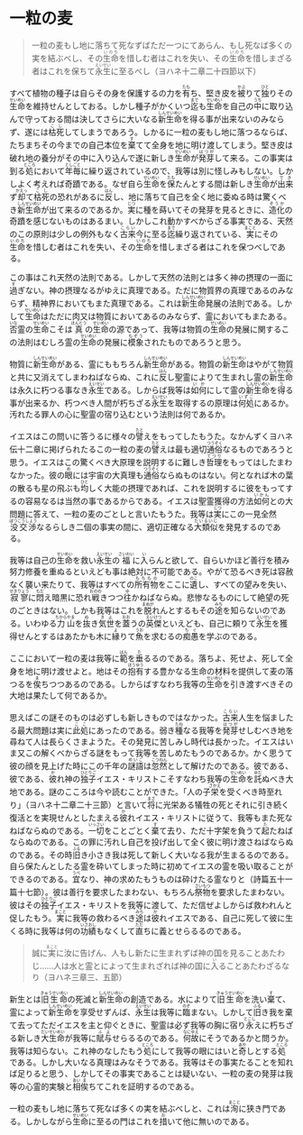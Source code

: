# 一粒の麦

<article>
<section>
<blockquote>
一粒の麦もし地に落ちて死なずばただ一つにてあらん、もし死なば多くの実を結ぶべし、その<ruby><rb>生命</rb><rp>（</rp><rt>いのち</rt><rp>）</rp></ruby>を惜しむ者はこれを失い、その<ruby><rb>生命</rb><rp>（</rp><rt>いのち</rt><rp>）</rp></ruby>を惜しまざる者はこれを保ちて<ruby><rb>永生</rb><rp>（</rp><rt>えいせい</rt><rp>）</rp></ruby>に至るべし（ヨハネ十二章二十四節以下）
</blockquote>

<p class="paragraph">すべて植物の種子は自らその身を保護するの力を<ruby><rb>有</rb><rp>（</rp><rt>たも</rt><rp>）</rp></ruby>ち、堅き皮を<ruby><rb>被</rb><rp>（</rp><rt>かぶ</rt><rp>）</rp></ruby>りて<ruby><rb>独</rb><rp>（</rp><rt>ひと</rt><rp>）</rp></ruby>りその<ruby><rb>生命</rb><rp>（</rp><rt>せいめい</rt><rp>）</rp></ruby>を維持せんとしておる。しかし種子がかくいつ<ruby><rb>迄</rb><rp>（</rp><rt>まで</rt><rp>）</rp></ruby>も<ruby><rb>生命</rb><rp>（</rp><rt>せいめい</rt><rp>）</rp></ruby>を自己の<ruby><rb>中</rb><rp>（</rp><rt>うち</rt><rp>）</rp></ruby>に取り込んで守っておる間は決してさらに大いなる<ruby><rb>新生命</rb><rp>（</rp><rt>しんせいめい</rt><rp>）</rp></ruby>を得る事が出来ないのみならず、遂には<ruby><rb>枯死</rb><rp>（</rp><rt>こし</rt><rp>）</rp></ruby>してしまうであろう。しかるに一粒の麦もし地に落つるならば、たちまちその今までの自己本位を<ruby><rb>棄</rb><rp>（</rp><rt>す</rt><rp>）</rp></ruby>てて全身を地に明け渡してしまう。堅き皮は破れ地の養分がその中に入り込んで遂に新しき<ruby><rb>生命</rb><rp>（</rp><rt>せいめい</rt><rp>）</rp></ruby>が<ruby><rb>発芽</rb><rp>（</rp><rt>はつが</rt><rp>）</rp></ruby>して来る。この事実は到る<ruby><rb>処</rb><rp>（</rp><rt>ところ</rt><rp>）</rp></ruby>において<ruby><rb>年毎</rb><rp>（</rp><rt>としごと</rt><rp>）</rp></ruby>に繰り返されているので、我等は別に怪しみもしない。しかしよく考えれば奇蹟である。なぜ自ら<ruby><rb>生命</rb><rp>（</rp><rt>せいめい</rt><rp>）</rp></ruby>を<ruby><rb>保</rb><rp>（</rp><rt>たも</rt><rp>）</rp></ruby>たんとする間は新しき<ruby><rb>生命</rb><rp>（</rp><rt>せいめい</rt><rp>）</rp></ruby>が<ruby><rb>出来</rb><rp>（</rp><rt>でき</rt><rp>）</rp></ruby>ず<ruby><rb>却</rb><rp>（</rp><rt>かえっ</rt><rp>）</rp></ruby>て<ruby><rb>枯死</rb><rp>（</rp><rt>こし</rt><rp>）</rp></ruby>の恐れがあるに<ruby><rb>反</rb><rp>（</rp><rt>はん</rt><rp>）</rp></ruby>し、地に落ちて自己を全く地に委ぬる時は驚くべき<ruby><rb>新生命</rb><rp>（</rp><rt>しんせいめい</rt><rp>）</rp></ruby>が出て来るのであるか。<ruby><rb>実</rb><rp>（</rp><rt>じつ</rt><rp>）</rp></ruby>に種を蒔いてその発芽を見るときに、<ruby><rb>造化</rb><rp>（</rp><rt>ぞうか</rt><rp>）</rp></ruby>の奇蹟を感じないものはあるまい。しかしこれ動かすべからざる事実である、天然のこの原則は少しの例外もなく<ruby><rb>古来</rb><rp>（</rp><rt>こらい</rt><rp>）</rp></ruby>今に至る<ruby><rb>迄</rb><rp>（</rp><rt>まで</rt><rp>）</rp></ruby>繰り返されている、<ruby><rb>実</rb><rp>（</rp><rt>まこと</rt><rp>）</rp></ruby>にその<ruby><rb>生命</rb><rp>（</rp><rt>いのち</rt><rp>）</rp></ruby>を惜しむ者はこれを失い、その<ruby><rb>生命</rb><rp>（</rp><rt>いのち</rt><rp>）</rp></ruby>を惜しまざる者はこれを保つべしである。</p>

<p class="paragraph">この事はこれ天然の法則である。しかして天然の法則とは多く神の摂理の一面に<ruby><rb>過</rb><rp>（</rp><rt>す</rt><rp>）</rp></ruby>ぎない。神の摂理なるがゆえに真理である。ただに物質界の真理であるのみならず、精神界においてもまた真理である。これは<ruby><rb>新生命</rb><rp>（</rp><rt>しんせいめい</rt><rp>）</rp></ruby>発展の法則である。しかして<ruby><rb>生命</rb><rp>（</rp><rt>せいめい</rt><rp>）</rp></ruby>はただに肉又は物質においてあるのみならず、霊においてもまたある。<ruby><rb>否</rb><rp>（</rp><rt>いな</rt><rp>）</rp></ruby>霊の<ruby><rb>生命</rb><rp>（</rp><rt>せいめい</rt><rp>）</rp></ruby>こそは<ruby><rb>真</rb><rp>（</rp><rt>ほんとう</rt><rp>）</rp></ruby>の<ruby><rb>生命</rb><rp>（</rp><rt>せいめい</rt><rp>）</rp></ruby>の源であって、我等は物質の<ruby><rb>生命</rb><rp>（</rp><rt>せいめい</rt><rp>）</rp></ruby>の発展に関するこの法則はむしろ霊の<ruby><rb>生命</rb><rp>（</rp><rt>せいめい</rt><rp>）</rp></ruby>の発展に<ruby><rb>模象</rb><rp>（</rp><rt>もぞう</rt><rp>）</rp></ruby>されたものであろうと思う。</p>

<p class="paragraph">物質に<ruby><rb>新生命</rb><rp>（</rp><rt>しんせいめい</rt><rp>）</rp></ruby>がある、霊にももちろん<ruby><rb>新生命</rb><rp>（</rp><rt>しんせいめい</rt><rp>）</rp></ruby>がある。物質の<ruby><rb>新生命</rb><rp>（</rp><rt>しんせいめい</rt><rp>）</rp></ruby>はやがて物質と共に又消えてしまわねばならぬ、これに<ruby><rb>反</rb><rp>（</rp><rt>はん</rt><rp>）</rp></ruby>し聖霊によりて生まれし霊の<ruby><rb>新生命</rb><rp>（</rp><rt>しんせいめい</rt><rp>）</rp></ruby>は永久に朽つる事なき<ruby><rb>永生</rb><rp>（</rp><rt>えいせい</rt><rp>）</rp></ruby>である。しからば我等は<ruby><rb>如何</rb><rp>（</rp><rt>いか</rt><rp>）</rp></ruby>にして霊の<ruby><rb>新生命</rb><rp>（</rp><rt>しんせいめい</rt><rp>）</rp></ruby>を<ruby><rb>得</rb><rp>（</rp><rt>う</rt><rp>）</rp></ruby>る事が出来るか、朽つべき人間が朽ちざる<ruby><rb>永生</rb><rp>（</rp><rt>えいせい</rt><rp>）</rp></ruby>を取得するの原理は<ruby><rb>何処</rb><rp>（</rp><rt>いずこ</rt><rp>）</rp></ruby>にあるか。汚れたる罪人の心に聖霊の宿り込むという法則は何であるか。</p>

<p class="paragraph">イエスはこの問いに答うるに様々の<ruby><rb>譬</rb><rp>（</rp><rt>たと</rt><rp>）</rp></ruby>えをもってしたもうた。なかんずくヨハネ伝十二章に掲げられたるこの一粒の麦の<ruby><rb>譬</rb><rp>（</rp><rt>たと</rt><rp>）</rp></ruby>えは最も適切<ruby><rb>通俗</rb><rp>（</rp><rt>つうぞく</rt><rp>）</rp></ruby>なるものであろうと思う。イエスはこの驚くべき大原理を説明するに難しき<ruby><rb>哲理</rb><rp>（</rp><rt>てつり</rt><rp>）</rp></ruby>をもってはしたまわなかった。彼の<ruby><rb>眼</rb><rp>（</rp><rt>め</rt><rp>）</rp></ruby>には宇宙の大真理も<ruby><rb>通俗</rb><rp>（</rp><rt>つうぞく</rt><rp>）</rp></ruby>ならぬものはない。何となれば木の葉の散るも星の飛ぶも<ruby><rb>均</rb><rp>（</rp><rt>ひと</rt><rp>）</rp></ruby>しく大能の摂理であれば、これを説明するに彼をもってするの容易なるは当然の事であるからである。イエスは聖霊獲得の方法<ruby><rb>如何</rb><rp>（</rp><rt>いかん</rt><rp>）</rp></ruby>との大問題に答えて、一粒の麦のごとしと言いたもうた。我等は<ruby><rb>実</rb><rp>（</rp><rt>じつ</rt><rp>）</rp></ruby>にこの一見全然<ruby><rb>没交渉</rb><rp>（</rp><rt>ぼつこうしょう</rt><rp>）</rp></ruby>なるらしき二個の事実の間に、適切正確なる<ruby><rb>大類似</rb><rp>（</rp><rt>だいるいじ</rt><rp>）</rp></ruby>を発見するのである。</p>

<p class="paragraph">我等は自己の<ruby><rb>生命</rb><rp>（</rp><rt>せいめい</rt><rp>）</rp></ruby>を救い<ruby><rb>永生</rb><rp>（</rp><rt>えいせい</rt><rp>）</rp></ruby>の<ruby><rb>福</rb><rp>（</rp><rt>さいわい</rt><rp>）</rp></ruby>に<ruby><rb>入</rb><rp>（</rp><rt>い</rt><rp>）</rp></ruby>らんと欲して、自らいかほど善行を積み努力修養を重ぬるといえども事は絶対に不可能である。やがて恐るべき死は容赦なく襲い来たりて、我等はすべての<ruby><rb>所有物</rb><rp>（</rp><rt>もちもの</rt><rp>）</rp></ruby>をここに<ruby><rb>遺</rb><rp>（</rp><rt>のこ</rt><rp>）</rp></ruby>し、すべての望みを失い、<ruby><rb>寂寥</rb><rp>（</rp><rt>せきりょう</rt><rp>）</rp></ruby>に<ruby><rb>悶</rb><rp>（</rp><rt>もだ</rt><rp>）</rp></ruby>え暗黒に恐れ<ruby><rb>戦</rb><rp>（</rp><rt>おのの</rt><rp>）</rp></ruby>きつつ<ruby><rb>往</rb><rp>（</rp><rt>ゆ</rt><rp>）</rp></ruby>かねばならぬ。悲惨なるものにして絶望の死のごときはない。しかも我等はこれを<ruby><rb>脱</rb><rp>（</rp><rt>まぬが</rt><rp>）</rp></ruby>れんとするもその<ruby><rb>途</rb><rp>（</rp><rt>みち</rt><rp>）</rp></ruby>を知らないのである。いわゆる<ruby><rb>力</rb><rp>（</rp><rt>ちから</rt><rp>）</rp></ruby><ruby><rb>山</rb><rp>（</rp><rt>やま</rt><rp>）</rp></ruby>を<ruby><rb>抜</rb><rp>（</rp><rt>ぬ</rt><rp>）</rp></ruby>き<ruby><rb>気</rb><rp>（</rp><rt>き</rt><rp>）</rp></ruby><ruby><rb>世</rb><rp>（</rp><rt>よ</rt><rp>）</rp></ruby>を<ruby><rb>蓋</rb><rp>（</rp><rt>おお</rt><rp>）</rp></ruby>うの<ruby><rb>英傑</rb><rp>（</rp><rt>えいけつ</rt><rp>）</rp></ruby>といえども、自己に頼りて<ruby><rb>永生</rb><rp>（</rp><rt>えいせい</rt><rp>）</rp></ruby>を獲得せんとするはあたかも木に<ruby><rb>縁</rb><rp>（</rp><rt>よ</rt><rp>）</rp></ruby>りて<ruby><rb>魚</rb><rp>（</rp><rt>うお</rt><rp>）</rp></ruby>を求むるの<ruby><rb>痴愚</rb><rp>（</rp><rt>ちぐ</rt><rp>）</rp></ruby>を学ぶのである。</p>

<p class="paragraph">ここにおいて一粒の麦は我等に<ruby><rb>範</rb><rp>（</rp><rt>はん</rt><rp>）</rp></ruby>を<ruby><rb>垂</rb><rp>（</rp><rt>た</rt><rp>）</rp></ruby>るるのである。落ちよ、死せよ、死して全身を地に明け渡せよと。地はその<ruby><rb>抱有</rb><rp>（</rp><rt>ほうゆう</rt><rp>）</rp></ruby>する豊かなる生命の材料を提供して麦の落つるを<ruby><rb>俟</rb><rp>（</rp><rt>ま</rt><rp>）</rp></ruby>ちつつあるのである。しからばすなわち我等の<ruby><rb>生命</rb><rp>（</rp><rt>せいめい</rt><rp>）</rp></ruby>を引き渡すべきその大地は果たして何であるか。</p>

<p class="paragraph">思えばこの謎そのものは必ずしも新しきものではなかった。<ruby><rb>古来</rb><rp>（</rp><rt>こらい</rt><rp>）</rp></ruby>人生を悩ましたる最大問題は実に<ruby><rb>此処</rb><rp>（</rp><rt>ここ</rt><rp>）</rp></ruby>にあったのである。弱き<ruby><rb>種</rb><rp>（</rp><rt>たね</rt><rp>）</rp></ruby>なる我等を<ruby><rb>発芽</rb><rp>（</rp><rt>はつが</rt><rp>）</rp></ruby>せしむべき地を尋ねて人は長らくさまようた。その発見に苦しみし時代は長かった。イエスはいま又この解くべからざる謎をもって我等を苦しめたもうのであるか。かく思うて彼の顔を見上げた時にこの千年の<ruby><rb>謎語</rb><rp>（</rp><rt>めいご</rt><rp>）</rp></ruby>は<ruby><rb>忽然</rb><rp>（</rp><rt>こつねん</rt><rp>）</rp></ruby>として解けたのである。彼である、彼である、<ruby><rb>彼</rb><rp>（</rp><rt>か</rt><rp>）</rp></ruby>れ神の<ruby><rb>独子</rb><rp>（</rp><rt>ひとりご</rt><rp>）</rp></ruby>イエス・キリストこそすなわち我等の<ruby><rb>生命</rb><rp>（</rp><rt>せいめい</rt><rp>）</rp></ruby>を<ruby><rb>託</rb><rp>（</rp><rt>ゆだ</rt><rp>）</rp></ruby>ぬべき大地である。謎のこころは今や読むことができた。「人の子<ruby><rb>栄</rb><rp>（</rp><rt>さかえ</rt><rp>）</rp></ruby>を受くべき時至れり」（ヨハネ十二章二十三節）と言いて<ruby><rb>将</rb><rp>（</rp><rt>まさ</rt><rp>）</rp></ruby>に光栄ある犠牲の死とそれに引き続く復活とを実現せんとしたまえる<ruby><rb>彼</rb><rp>（</rp><rt>か</rt><rp>）</rp></ruby>れイエス・キリストに従うて、我等もまた死なねばならぬのである。<ruby><rb>一切</rb><rp>（</rp><rt>いっさい</rt><rp>）</rp></ruby>をことごとく<ruby><rb>棄</rb><rp>（</rp><rt>す</rt><rp>）</rp></ruby>て去り、ただ十字架を負うて<ruby><rb>起</rb><rp>（</rp><rt>た</rt><rp>）</rp></ruby>たねばならぬのである。この罪に汚れし自己を投げ出して全く彼に明け渡さねばならぬのである。その時<ruby><rb>旧</rb><rp>（</rp><rt>ふる</rt><rp>）</rp></ruby>き小さき我は死して新しく大いなる我が生まるるのである。自ら保たんとしたる霊を砕いてしまった時に初めてイエスの霊を吸い取ることができるのである。<ruby><rb>宜</rb><rp>（</rp><rt>うべ</rt><rp>）</rp></ruby>なり、神の求めたもうものは砕けたる霊なりと（詩篇五十一篇十七節）。彼は善行を要求したまわない、もちろん<ruby><rb>祭物</rb><rp>（</rp><rt>さいもつ</rt><rp>）</rp></ruby>を要求したまわない。彼はその<ruby><rb>独子</rb><rp>（</rp><rt>ひとりご</rt><rp>）</rp></ruby>イエス・キリストを我等に渡して、ただ信ぜよしからば救われんと促したもう。<ruby><rb>実</rb><rp>（</rp><rt>まこと</rt><rp>）</rp></ruby>に我等の救わるべき<ruby><rb>途</rb><rp>（</rp><rt>みち</rt><rp>）</rp></ruby>は<ruby><rb>彼</rb><rp>（</rp><rt>か</rt><rp>）</rp></ruby>れイエスである、自己に死して彼に生くる時に我等は何の<ruby><rb>功績</rb><rp>（</rp><rt>いさおし</rt><rp>）</rp></ruby>もなくして<ruby><rb>直</rb><rp>（</rp><rt>ただ</rt><rp>）</rp></ruby>ちに義とせらるるのである。</p>

<blockquote>
誠に<ruby><rb>実</rb><rp>（</rp><rt>まこと</rt><rp>）</rp></ruby>に汝に告げん、人もし新たに生まれずば神の国を見ることあたわじ……人は水と霊とによって生まれざれば神の国に<ruby><rb>入</rb><rp>（</rp><rt>い</rt><rp>）</rp></ruby>ることあたわざるなり（ヨハネ三章三、五節）
</blockquote>

<p class="paragraph">新生とは<ruby><rb>旧生命</rb><rp>（</rp><rt>きゅうせいめい</rt><rp>）</rp></ruby>の死滅と<ruby><rb>新生命</rb><rp>（</rp><rt>しんせいめい</rt><rp>）</rp></ruby>の創造である。水によりて<ruby><rb>旧生命</rb><rp>（</rp><rt>きゅうせいめい</rt><rp>）</rp></ruby>を洗い<ruby><rb>棄</rb><rp>（</rp><rt>す</rt><rp>）</rp></ruby>て、霊によって<ruby><rb>新生命</rb><rp>（</rp><rt>しんせいめい</rt><rp>）</rp></ruby>を享受せずんば、<ruby><rb>永生</rb><rp>（</rp><rt>えいせい</rt><rp>）</rp></ruby>は我等に<ruby><rb>臨</rb><rp>（</rp><rt>のぞ</rt><rp>）</rp></ruby>まない。しかして<ruby><rb>旧</rb><rp>（</rp><rt>ふる</rt><rp>）</rp></ruby>き我を棄て去ってただイエスを主と仰ぐときに、聖霊は必ず我等の胸に宿り<ruby><rb>永</rb><rp>（</rp><rt>とこし</rt><rp>）</rp></ruby>えに朽ちざる新しき<ruby><rb>大生命</rb><rp>（</rp><rt>だいせいめい</rt><rp>）</rp></ruby>が我等に<ruby><rb>賦与</rb><rp>（</rp><rt>ふよ</rt><rp>）</rp></ruby>せらるるのである。<ruby><rb>何故</rb><rp>（</rp><rt>なにゆえ</rt><rp>）</rp></ruby>にそうであるかと問うか。我等は知らない。これ神のなしたもう<ruby><rb>処</rb><rp>（</rp><rt>ところ</rt><rp>）</rp></ruby>にして我等の眼にはいと<ruby><rb>奇</rb><rp>（</rp><rt>あや</rt><rp>）</rp></ruby>しとする<ruby><rb>処</rb><rp>（</rp><rt>ところ</rt><rp>）</rp></ruby>である。しかし大いなる真理はみなそうである。我等はその事実たることを知れば足りると思う、しかしてその事実であることは疑いない、一粒の麦の発芽は我等の心霊的実験と<ruby><rb>相</rb><rp>（</rp><rt>あい</rt><rp>）</rp></ruby><ruby><rb>俟</rb><rp>（</rp><rt>ま</rt><rp>）</rp></ruby>ちてこれを証明するのである。</p>

<p class="paragraph">一粒の麦もし地に落ちて死なば多くの実を結ぶべしと、これは<ruby><rb>洵</rb><rp>（</rp><rt>まこと</rt><rp>）</rp></ruby>に狭き門である。しかしながら<ruby><rb>生命</rb><rp>（</rp><rt>せいめい</rt><rp>）</rp></ruby>に至るの門はこれを<ruby><rb>措</rb><rp>（</rp><rt>お</rt><rp>）</rp></ruby>いて他に無いのである。</p>
</section></article>